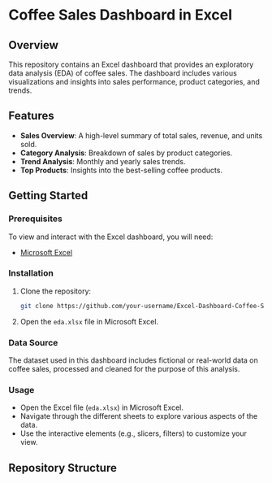 # Coffee Sales Dashboard in Excel

## Overview
This repository contains an Excel dashboard that provides an exploratory data analysis (EDA) of coffee sales. The dashboard includes various visualizations and insights into sales performance, product categories, and trends.

## Features
- **Sales Overview**: A high-level summary of total sales, revenue, and units sold.
- **Category Analysis**: Breakdown of sales by product categories.
- **Trend Analysis**: Monthly and yearly sales trends.
- **Top Products**: Insights into the best-selling coffee products.

## Getting Started

### Prerequisites
To view and interact with the Excel dashboard, you will need:
- [Microsoft Excel](https://www.microsoft.com/en-us/microsoft-365/excel)

### Installation
1. Clone the repository:
    ```sh
    git clone https://github.com/your-username/Excel-Dashboard-Coffee-Sales-dashboard.git
    ```
2. Open the `eda.xlsx` file in Microsoft Excel.

### Data Source
The dataset used in this dashboard includes fictional or real-world data on coffee sales, processed and cleaned for the purpose of this analysis.

### Usage
- Open the Excel file (`eda.xlsx`) in Microsoft Excel.
- Navigate through the different sheets to explore various aspects of the data.
- Use the interactive elements (e.g., slicers, filters) to customize your view.

## Repository Structure
